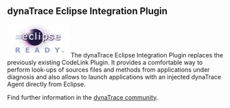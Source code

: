 ## dynaTrace Eclipse Integration Plugin

![images_community/download/attachments/7602211/icon.png](images_community/download/attachments/7602211/icon.png)
The dynaTrace Eclipse Integration Plugin replaces the previously existing CodeLink Plugin. It provides a comfortable way to perform look-ups of sources files and methods from applications under diagnosis and also allows to launch applications with an injected dynaTrace Agent directly from Eclipse.

Find further information in the [dynaTrace community](https://community.compuwareapm.com/community/display/DL/Dynatrace+Eclipse+Integration+Plugin).



